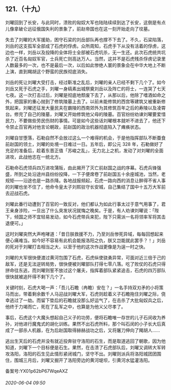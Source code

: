 ## 121.（十九）
刘曜回到了长安，与此同时，溃败的匈奴大军也陆陆续续到达了长安，这倒是有点儿像拿破仑远征俄国失利的景象了，前赵帝国也在这一刻开始走向了坟墓。



失去了刘曜的大军援助，困守石梁的刘岳部队再也撑不下去了。不久，石梁陷落，刘岳的这支孤军全部成了石虎的俘虏。众所周知，石虎手下从没有活着的俘虏，这边也一样，刘岳以及投降的全体将士全部被石虎坑杀，无一生还。此次石虎统共坑杀了近百名匈奴军官，士兵死亡则高达万人。当然，这并不是石虎残杀俘虏记录里人数最多的一次，也不是最后一次，以后如此惨绝人寰的景象会在中华大地上不断上演，直到羯胡这个野蛮的民族彻底消失。



刘岳的死让刘曜大受打击，经过靳准之乱后，刘曜的亲人已经不剩下几个了。如今刘岳又死于石虎之手，刘曜一身缟素出城祭奠刘岳以及阵亡的将士，一连哭了七天七夜。这一次打击过后，刘曜是彻底地颓废下去了，从那以后，他除了嗜酒如命之外，把国家的重心抛到了修筑陵墓上去了。以前未能修筑的西宫等建筑又被重新修筑起来，刘曜还征发大量民夫在霸陵的西南郊外为其修筑百年之后的寿陵以及凌霄台。修完了自己的陵墓，刘曜又开始修筑他父母的陵墓。百官纷纷劝谏刘曜要爱惜民力，不要做些劳民伤财的事情。可是如今这些话刘曜根本就听不进去了，他还下令禁止百官再对他言论朝政，前赵国的政治机器彻底陷入了瘫痪状态。



刘曜自甘堕落，石勒自然不会放过这么一个难得的机会，于是他指挥部队不断蚕食前赵国的领土，刘曜的处境一日难过一日。五年后，即公元 328 年，石勒做好了充足的准备后，趁着东晋正值「苏峻之乱」，无力北上之机，发动了对刘曜的全面进攻，此战他志在一统北方。



石勒命石虎领兵四万进攻蒲阪，由此揭开了灭亡前赵国之战的序幕。石虎兵锋强盛，所到之处沿途州县纷纷投降，一下子便席卷了前赵国五十余座城池，当然，老规矩——沿途也是一路杀降。各地战报频起，石虎一路向西的消息让醉得不省人事的刘曜也坐不住了，他命令皇太子刘熙驻守长安城，自己集结了国中十五万大军前去迎战石虎。



刘曜此番行动遭到了百官的一致反对，他们都认为如此行事太过于意气用事了，君王亲身涉险，一旦出了什么突发状况就悔之晚矣。于是，有人劝谏刘曜说：「陛下，倾国之师不宜轻易发动，如今石虎带兵来犯，陛下只需派一名将领率军将其击退便可。」



这时刘曜突然大声咆哮道：「昔日朕救援不力，乃至刘岳惨死异域，每每回想起来便心痛难当。如今好不容易有此机会能报洛阳之仇，朕又岂能就此罢手？！」刘岳的死对于刘曜打击相当之大，以至于他的这次作战更像是为逞一时之快。



刘曜的大军很快便渡过黄河包围了石虎，石虎纵使骁勇异常，可面对近三倍于己的敌军，还是无法逆转局势，很快便被刘曜部队打得七零八落。吃了败仗的石虎只得拼命往东逃，而刘曜则誓不放过这个屠夫，指挥着部队紧紧追击，石虎的四万部队很快就被追歼得不剩下几个了。



关键时刻，石虎大喝一声：「吾儿石瞻（冉瞻）安在？」一名手持双刃矛的小将策马而出，带着剩余数千人马迎战刘曜大军，石虎则趁着义子石瞻拖住刘曜之际，侥幸逃过了一劫。而留下垫后的石瞻就没那么好运气了，在击杀了大批匈奴兵之后，他终于力竭而亡，死在了乱军之中，也算是为他义父尽孝了。



事后，石虎这个大魔头想起自己义子的功劳，便将石瞻唯一存世的儿子石闵收为养孙，对他进行魔鬼式的胡化训练。果然不出石虎所料，那个叫石闵的小子长大后真成了一部杀人机器，在为后赵国取得赫赫战功之后，又将屠刀伸向了羯胡人……



逃出生天后的石虎并没有就近投奔驻守洛阳的石生，而是取道逃回了朝歌，因为他知道，刘曜下一个目标便是石生。果然，在击溃了石虎部队后，刘曜又调转大军转攻洛阳，洛阳的石生见此情形紧闭城门，坚守不出。刘曜则派兵将洛阳城团团围住，围城三月后，刘曜又掘开了洛阳旁边的黄河堤坝，引黄河水猛灌洛阳。



备案号:YX01p62bP67WqeAXZ


###### 2020-06-04 09:50
